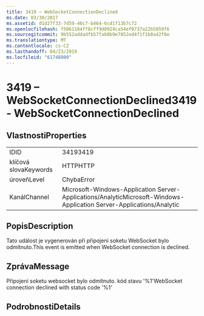 ```yaml
---
title: 3419 – WebSocketConnectionDeclined
ms.date: 03/30/2017
ms.assetid: d1d27f33-7d59-40c7-b464-6cd1f13b7c72
ms.openlocfilehash: f5061184ff8cff9d8924ca54ef0737a22b5059f6
ms.sourcegitcommit: 9b552addadfb57fab0b9e7852ed4f1f1b8a42f8e
ms.translationtype: MT
ms.contentlocale: cs-CZ
ms.lasthandoff: 04/23/2019
ms.locfileid: "61748800"
---
```

# <a name="3419---websocketconnectiondeclined"></a><span data-ttu-id="c641c-102">3419 – WebSocketConnectionDeclined</span><span class="sxs-lookup"><span data-stu-id="c641c-102">3419 - WebSocketConnectionDeclined</span></span>
## <a name="properties"></a><span data-ttu-id="c641c-103">Vlastnosti</span><span class="sxs-lookup"><span data-stu-id="c641c-103">Properties</span></span>  
  
|||  
|-|-|  
|<span data-ttu-id="c641c-104">ID</span><span class="sxs-lookup"><span data-stu-id="c641c-104">ID</span></span>|<span data-ttu-id="c641c-105">3419</span><span class="sxs-lookup"><span data-stu-id="c641c-105">3419</span></span>|  
|<span data-ttu-id="c641c-106">klíčová slova</span><span class="sxs-lookup"><span data-stu-id="c641c-106">Keywords</span></span>|<span data-ttu-id="c641c-107">HTTP</span><span class="sxs-lookup"><span data-stu-id="c641c-107">HTTP</span></span>|  
|<span data-ttu-id="c641c-108">úroveň</span><span class="sxs-lookup"><span data-stu-id="c641c-108">Level</span></span>|<span data-ttu-id="c641c-109">Chyba</span><span class="sxs-lookup"><span data-stu-id="c641c-109">Error</span></span>|  
|<span data-ttu-id="c641c-110">Kanál</span><span class="sxs-lookup"><span data-stu-id="c641c-110">Channel</span></span>|<span data-ttu-id="c641c-111">Microsoft-Windows-Application Server-Applications/Analytic</span><span class="sxs-lookup"><span data-stu-id="c641c-111">Microsoft-Windows-Application Server-Applications/Analytic</span></span>|  
  
## <a name="description"></a><span data-ttu-id="c641c-112">Popis</span><span class="sxs-lookup"><span data-stu-id="c641c-112">Description</span></span>  
 <span data-ttu-id="c641c-113">Tato událost je vygenerován při připojení soketu WebSocket bylo odmítnuto.</span><span class="sxs-lookup"><span data-stu-id="c641c-113">This event is emitted when WebSocket connection is declined.</span></span>  
  
## <a name="message"></a><span data-ttu-id="c641c-114">Zpráva</span><span class="sxs-lookup"><span data-stu-id="c641c-114">Message</span></span>  
 <span data-ttu-id="c641c-115">Připojení soketu websocket bylo odmítnuto. kód stavu '%1'</span><span class="sxs-lookup"><span data-stu-id="c641c-115">WebSocket connection declined with status code '%1'</span></span>  
  
## <a name="details"></a><span data-ttu-id="c641c-116">Podrobnosti</span><span class="sxs-lookup"><span data-stu-id="c641c-116">Details</span></span>
